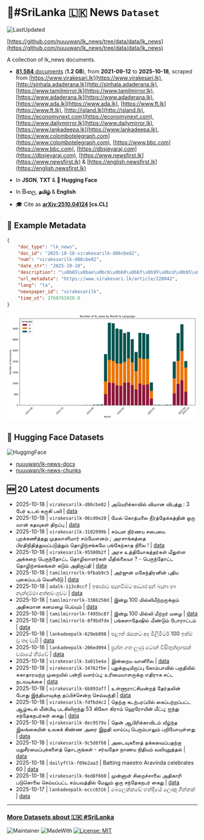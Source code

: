 # 📄#SriLanka 🇱🇰 News `Dataset`

![LastUpdated](https://img.shields.io/badge/last_updated-2025--10--18_10:45:32-green)

[https://github.com/nuuuwan/lk_news/tree/data/data/lk_news](https://github.com/nuuuwan/lk_news/tree/data/data/lk_news)

A collection of lk_news documents.

- [**81,584** documents](https://github.com/nuuuwan/lk_news/tree/data/data/lk_news) (**1.2 GB**), from **2021-09-12** to **2025-10-18**, scraped from [https://www.virakesari.lk](https://www.virakesari.lk), [http://sinhala.adaderana.lk](http://sinhala.adaderana.lk), [https://www.tamilmirror.lk](https://www.tamilmirror.lk), [https://www.adaderana.lk](https://www.adaderana.lk), [https://www.ada.lk](https://www.ada.lk), [https://www.ft.lk](https://www.ft.lk), [http://island.lk](http://island.lk), [https://economynext.com](https://economynext.com), [https://www.dailymirror.lk](https://www.dailymirror.lk), [https://www.lankadeepa.lk](https://www.lankadeepa.lk), [https://www.colombotelegraph.com](https://www.colombotelegraph.com), [https://www.bbc.com](https://www.bbc.com), [https://dbsjeyaraj.com](https://dbsjeyaraj.com), [https://www.newsfirst.lk](https://www.newsfirst.lk) & [https://english.newsfirst.lk](https://english.newsfirst.lk)

- In **JSON**, **TXT** & **🤗 Hugging Face**

- In **සිංහල**, **தமிழ்** & **English**

- 🎓 Cite as **[arXiv:2510.04124](https://arxiv.org/abs/2510.04124) [cs.CL]**

## 📝 Example Metadata

```json
{
    "doc_type": "lk_news",
    "doc_id": "2025-10-18-virakesarilk-d86cbe82",
    "num": "virakesarilk-d86cbe82",
    "date_str": "2025-10-18",
    "description": "\u0b85\u0bae\u0bc6\u0bb0\u0bbf\u0b95\u0bcd\u0b95\u0bbe\u0bb5\u0bbf\u0bb2\u0bcd \u0bb5\u0bbf\u0bae\u0bbe\u0ba9 \u0bb5\u0bbf\u0baa\u0ba4\u0bcd\u0ba4\u0bc1 : 3 \u0baa\u0bc7\u0bb0\u0bcd \u0b89\u0b9f\u0bb2\u0bcd \u0b95\u0bb0\u0bc1\u0b95\u0bbf \u0baa\u0bb2\u0bbf",
    "url_metadata": "https://www.virakesari.lk/article/228042",
    "lang": "ta",
    "newspaper_id": "virakesarilk",
    "time_ut": 1760761920.0
}
```

![Chart](https://raw.githubusercontent.com/nuuuwan/lk_news/refs/heads/data/data/lk_news/docs_by_month_and_lang.png)

## 🤗 Hugging Face Datasets

![HuggingFace](https://img.shields.io/badge/-HuggingFace-FDEE21?style=for-the-badge&logo=HuggingFace)

- [nuuuwan/lk-news-docs](https://huggingface.co/datasets/nuuuwan/lk-news-docs)
- [nuuuwan/lk-news-chunks](https://huggingface.co/datasets/nuuuwan/lk-news-chunks)

## 🆕 20 Latest documents

- 2025-10-18 | `virakesarilk-d86cbe82` | அமெரிக்காவில் விமான விபத்து : 3 பேர் உடல் கருகி பலி | [data](https://github.com/nuuuwan/lk_news/tree/data/data/lk_news/2020s/2025/2025-10-18-virakesarilk-d86cbe82)
- 2025-10-18 | `virakesarilk-06cd0e20` | மேல் கொத்மலை நீர்த்தேக்கத்தின் ஒரு வான் கதவுகள் திறப்பு | [data](https://github.com/nuuuwan/lk_news/tree/data/data/lk_news/2020s/2025/2025-10-18-virakesarilk-06cd0e20)
- 2025-10-18 | `virakesarilk-3102099b` | சம்பள நிர்ணய சபையை புறக்கணித்தது முதலாளிமார் சம்மேளனம் ; அரசாங்கத்தை பிரதிநிதித்துவப்படுத்தும் தொழிற்சங்கமே பங்கேற்காத நிலை ! | [data](https://github.com/nuuuwan/lk_news/tree/data/data/lk_news/2020s/2025/2025-10-18-virakesarilk-3102099b)
- 2025-10-18 | `virakesarilk-95580b2f` | அரச உத்தியோகத்தர்கள் மீதுள்ள அக்கறை பெருந்தோட்ட தொழிலாளர்கள் மீதில்லையா ? - பெருந்தோட்ட தொழிற்சங்கங்கள் கடும் அதிருப்தி | [data](https://github.com/nuuuwan/lk_news/tree/data/data/lk_news/2020s/2025/2025-10-18-virakesarilk-95580b2f)
- 2025-10-18 | `tamilmirrorlk-9fbab9c5` | அர்ஜுன் மகேந்திரனின் புதிய புகைப்படம் வெளியீடு | [data](https://github.com/nuuuwan/lk_news/tree/data/data/lk_news/2020s/2025/2025-10-18-tamilmirrorlk-9fbab9c5)
- 2025-10-18 | `adalk-113c0ccf` | ඉෂාරාට සැඟවීමට ආධාර දුන් බෑනා හා නැන්දම්මා අත්අඩංගුවට | [data](https://github.com/nuuuwan/lk_news/tree/data/data/lk_news/2020s/2025/2025-10-18-adalk-113c0ccf)
- 2025-10-18 | `tamilmirrorlk-3386250d` | இன்று 100 மில்லிமீற்றருக்கும் அதிகமான கனமழை பெய்யும் | [data](https://github.com/nuuuwan/lk_news/tree/data/data/lk_news/2020s/2025/2025-10-18-tamilmirrorlk-3386250d)
- 2025-10-18 | `tamilmirrorlk-f495bc87` | இன்று 100 மில்லி மீற்றர் மழை | [data](https://github.com/nuuuwan/lk_news/tree/data/data/lk_news/2020s/2025/2025-10-18-tamilmirrorlk-f495bc87)
- 2025-10-18 | `tamilmirrorlk-8f9bdfde` | பங்களாதேஷில் மீண்டும் போராட்டம் | [data](https://github.com/nuuuwan/lk_news/tree/data/data/lk_news/2020s/2025/2025-10-18-tamilmirrorlk-8f9bdfde)
- 2025-10-18 | `lankadeepalk-629eb898` | පළාත් රැසකට අද මිලිමිටර් 100 ඉක්ම වූ තද වැසි | [data](https://github.com/nuuuwan/lk_news/tree/data/data/lk_news/2020s/2025/2025-10-18-lankadeepalk-629eb898)
- 2025-10-18 | `lankadeepalk-206ed094` | ප්‍රශ්න ගත ලුණු ටොන් විසිතුන්දහසක් වරායේ හිරවේ | [data](https://github.com/nuuuwan/lk_news/tree/data/data/lk_news/2020s/2025/2025-10-18-lankadeepalk-206ed094)
- 2025-10-18 | `virakesarilk-3a015e4a` | இன்றைய வானிலை | [data](https://github.com/nuuuwan/lk_news/tree/data/data/lk_news/2020s/2025/2025-10-18-virakesarilk-3a015e4a)
- 2025-10-18 | `virakesarilk-34762fbe` | புதுக்குடியிருப்பு கோம்பாவில் பகுதியில் சுகாதாரமற்ற முறையில் பன்றி வளர்ப்பு; உரிமையாளருக்கு எதிராக சட்ட நடவடிக்கை | [data](https://github.com/nuuuwan/lk_news/tree/data/data/lk_news/2020s/2025/2025-10-18-virakesarilk-34762fbe)
- 2025-10-18 | `virakesarilk-6b893af7` | உள்ளூராட்சிமன்றத் தேர்தலின் போது இந்தியாவுக்கு தப்பிச்சென்ற செவ்வந்தி | [data](https://github.com/nuuuwan/lk_news/tree/data/data/lk_news/2020s/2025/2025-10-18-virakesarilk-6b893af7)
- 2025-10-18 | `virakesarilk-fdfbd4c2` | தெற்கு கடற்பரப்பில் கைப்பற்றப்பட்ட ஆழ்கடல் மீன்பிடி படகிலிருந்து 53 கிலோ கிராம் ஹெரோயின் மீட்பு; ஐந்து சந்தேகநபர்கள் கைது | [data](https://github.com/nuuuwan/lk_news/tree/data/data/lk_news/2020s/2025/2025-10-18-virakesarilk-fdfbd4c2)
- 2025-10-18 | `virakesarilk-8ec9579a` | தென் ஆபிரிக்காவிடம் வீழ்ந்த இலங்கையின் உலகக் கிண்ண அரை இறுதி வாய்ப்பு பெரும்பாலும் பறியோயுள்ளது | [data](https://github.com/nuuuwan/lk_news/tree/data/data/lk_news/2020s/2025/2025-10-18-virakesarilk-8ec9579a)
- 2025-10-18 | `virakesarilk-9c5d8f68` | அடைவுகளைத் தக்கவைப்பதற்கு மறுசீரமைப்புக்களைத் தொடருங்கள் - சர்வதேச நாணய நிதியம் வலியுறுத்தல் | [data](https://github.com/nuuuwan/lk_news/tree/data/data/lk_news/2020s/2025/2025-10-18-virakesarilk-9c5d8f68)
- 2025-10-18 | `dailyftlk-f09e2aa3` | Batting maestro Aravinda celebrates 60 | [data](https://github.com/nuuuwan/lk_news/tree/data/data/lk_news/2020s/2025/2025-10-18-dailyftlk-f09e2aa3)
- 2025-10-18 | `virakesarilk-9ed8f660` | முன்னாள் சிறைச்சாலை அதிகாரி படுகொலை செய்யப்பட்ட சம்பவத்தில் மேலும் ஒரு சந்தேகநபர் கைது | [data](https://github.com/nuuuwan/lk_news/tree/data/data/lk_news/2020s/2025/2025-10-18-virakesarilk-9ed8f660)
- 2025-10-17 | `lankadeepalk-eccc0316` | බෙලෙක්කඩේ හන්දියේ ලොකු ගින්නක් | [data](https://github.com/nuuuwan/lk_news/tree/data/data/lk_news/2020s/2025/2025-10-17-lankadeepalk-eccc0316)

---

### [More Datasets about 🇱🇰 #SriLanka](https://github.com/nuuuwan/lk_datasets)

![Maintainer](https://img.shields.io/badge/maintainer-nuuuwan-red)
![MadeWith](https://img.shields.io/badge/made_with-python-blue)
[![License: MIT](https://img.shields.io/badge/License-MIT-yellow.svg)](https://opensource.org/licenses/MIT)
